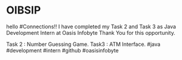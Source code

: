# OIBSIP
hello #Connections!!
I have completed my Task 2 and Task 3 as Java Development Intern at Oasis Infobyte Thank You for this opportunity.

Task 2 : Number Guessing Game.
Task3 : ATM Interface.
#java #development #intern #github #oasisinfobyte
